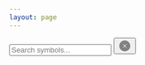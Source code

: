 ```yaml
---
layout: page
---
```


<div class="search-container">
    <input class="search" placeholder="Search symbols...">
    <button class="clear-btn" type="button">
        <svg xmlns="http://www.w3.org/2000/svg" width="24" height="24" viewBox="0 0 24 24">
            <circle cx="12" cy="12" r="10" fill="#808080"/>
            <g transform="translate(12, 12)">
                <path fill="#ffffff" stroke="#ffffff" d="M-3.3-3.3L3.3 3.3M3.3-3.3L-3.3 3.3"/>
            </g>
        </svg>
    </button>
</div>

<div class="symbols">
</div>

<script>
    const symbols = {
        "←": "Leftwards Arrow",
        "→": "Rightwards Arrow",
        "↑": "Upwards Arrow",
        "↓": "Downwards Arrow",
        "⌘": "Place of Interest Sign (Command Key)",
        "⎋": "Broken Circle with Northwest Arrow (Escape Key)",
        "⏎": "Return Symbol",
        "⏏︎": "Eject Symbol",
        "⇥": "Righwards Arrow to Bar (Tab Right)",
        "⇤": "Leftwards Arrow to Bar (Tab Left)",
        "⇪": "Upwards White Arrow From Bar (Caps Lock)",
        "⇧": "Upwards White Arrow (Shift Key)",
        "⌥": "Option Key",
        "␣": "Open Box (Space Key)",
        "⌃": "Up Arrowhead (Control Key)",
        "⌤": "Up Arrowhead Between Two Horizontal Bars (Enter Key)",
        "⌦": "Erase to the Right (Forward Delete)",
        "⌫": "Erase to the Left (Delete)",
        "↖︎": "North West Arrow (Home)",
        "↘︎": "South East Arrow (End)",
        "⇞": "Upwards Arrow with Double Stroke (Page Up)",
        "⇟": "Downwards Arrow with Double Stroke (Page Down)",
        "§": "Section Sign",
        "¶": "Pilcrow Sign (Paragraph)",
        "•": "Bullet",
        "ª": "Feminine Ordinal Indicator",
        "º": "Masculine Ordinal Indicator",
        "≥": "Greater-Than or Equal To",
        "≤": "Less-Than or Equal To",
        "≠": "Not Equal To",
        "≈": "Almost Equal To",
        "⨉": "N-ary Times Operator",
        "×": "Multiplication Sign",
        "÷": "Division Sign",
        "√": "Square Root",
        "−": "Minus Sign",
        "±": "Plus-Minus Sign",
        "∑": "N-ary Summation",
        "Δ": "Greek Capital Letter Delta",
        "π": "Greek Small Letter Pi",
        "ε": "Greek Small Letter Epsilon",
        "α": "Greek Small Letter Alpha",
        "β": "Greek Small Letter Beta",
        "θ": "Greek Small Letter Theta",
        "ɸ": "Greek Small Letter Phi",
        "σ": "Greek Small Letter Sigma",
        "∈": "Element Of",
        "∉": "Not Element Of",
        "∩": "Intersection",
        "∪": "Union",
        "∀": "For All",
        "∁": "Complement",
        "∂": "Partial Differential",
        "℮": "Estimated Symbol",
        "∃": "There Exists",
        "∄": "There Does Not Exist",
        "∅": "Empty Set",
        "⊂": "Subset Of",
        "⊃": "Superset Of",
        "⊄": "Not a Subset Of",
        "⊅": "Not a Superset Of",
        "⊆": "Subset Of or Equal To",
        "⊇": "Superset Of or Equal To",
        "⊈": "Not a Subset Of or Equal To",
        "⊉": "Not a Superset Of or Equal To",
        "⊊": "Subset Of With Not Equal To",
        "⊋": "Superset Of With Not Equal To",
        "∋": "Contains as Member",
        "∌": "Does Not Contain as Member",
        "∧": "Logical And",
        "∨": "Logical Or",
        "≪": "Much Less Than",
        "≫": "Much Greater Than",
        "∏": "N-ary Product",
        "∐": "N-ary Coproduct",
        "∕": "Division Slash",
        "∛": "Cube Root",
        "∟": "Right Angle",
        "∠": "Angle",
        "∡": "Measured Angle",
        "∥": "Parallel To",
        "∦": "Not Parallel To",
        "∴": "Therefore",
        "∵": "Because",
        "∶": "Ratio",
        "∷": "Proportion",
        "∿": "Sine Wave",
        "≃": "Approximately Equal To",
        "≅": "Congruent To",
        "∝": "Proportional To",
        "⌀": "Diameter Sign",
        "µ": "Micro Sign",
        "Ω": "Ohm Sign",
        "㏀": "Square K Ohm",
        "㏁": "Square M Ohm",
        "Σ": "Greek Capital Letter Sigma",
        "‐": "Hyphen",
        "–": "En Dash",
        "—": "Em Dash",
        "‰": "Per Mille Sign (Per Thousand)",
        "‱": "Per Ten Thousand Sign",
        "✄": "Cut Above",
        "✪": "Circled White Star",
        "〄": "Japanese Industrial Standard Symbol",
        "㉿": "Korean Standard Symbol",
        "⚡︎": "High Voltage Sign",
        "♻︎": "Recycling Symbol",
        "ƒ": "Function",
        "●": "Black Circle",
        "◼︎": "Black Medium Square",
        "♪": "Eighth Note",
        "♫": "Beamed Eighth Notes",
        "♯": "Music Sharp Sign",
        "♭": "Music Flat Sign",
        "♮": "Music Natural Sign",
        "♩": "Quarter Note",
        "♬": "Beamed Sixteenth Notes",
        "𝄞": "Musical Symbol G Clef (Treble Clef)",
        "𝄢": "Musical Symbol F Clef (Bass Clef)",
        "𝄡": "Musical Symbol C Clef",
        "𝄆": "Musical Symbol Left Repeat Sign",
        "𝄇": "Musical Symbol Right Repeat Sign",
        "▶︎": "Black Right-Pointing Triangle",
        "©": "Copyright",
        "®": "Registered Trademark",
        "™": "Trademark",
        "“": "Left Double Quotation Mark",
        "”": "Right Double Quotation Mark",
        "‘": "Left Single Quotation Mark",
        "’": "Right Single Quotation Mark",
        "⅛": "Fraction One Eighth",
        "¼": "Fraction One Quarter",
        "⅜": "Fraction Three Eighths",
        "½": "Fraction One Half",
        "⅝": "Fraction Five Eighths",
        "¾": "Fraction Three Quarter",
        "⅞": "Fraction Seven Eighths",
        "⁄": "Fraction Slash",
        "℀": "Account Of",
        "℁": "Addressed To The Subject",
        "℅": "Care Of",
        "℆": "Cada Una",
        "∞": "Infinity",
        "£": "Pound Sign (Currency)",
        "€": "Euro Sign (Currency)",
        "¥": "Yen Sign (Currency)",
        "₩": "Won Sign (Currency)",
        "¢": "Cent Sign (Currency)",
        "¤": "Currency Sign",
        "œ": "Lowercase Ligature OE",
        "Œ": "Uppercase Ligature OE",
        "æ": "Lowercase Ligature AE",
        "Æ": "Uppercase Ligature AE",
        "‹": "Single Left-Pointing Angle Quotation Mark",
        "›": "Single Right-Pointing Angle Quotation Mark",
        "°": "Degree Sign",
        "℃": "Degree Celcius",
        "℉": "Degree Fahrenheit",
        "·": "Middle Dot (interpunct, centered dot)",
        "‚": "Single Low-9 Quotation Mark",
        "„": "Double Low-9 Quotation Mark",
        "№": "Numero Sign",
        "": "Private Use Area-F8FF (Apple Logo)",
        "℞": "Prescription Take (Rx)",
        "✔": "Check Mark (Ballot Check)",
        "✗": "Ballot X",
        "☐": "Ballot Box",
        "☑︎": "Ballot Box With Check",
        "☒": "Ballot Box With X",
        "☞": "White Right Pointing Index",
        "ℹ︎": "Information Source",
        "☃︎": "Snowman",
        "♠︎": "Black Spade Suit",
        "♣︎": "Black Club Suit",
        "♥︎": "Black Heart Suit",
        "♦︎": "Black Diamond Suit",
        "♚": "Black Chess King",
        "♛": "Black Chess Queen",
        "♜": "Black Chess Rook",
        "♝": "Black Chess Bishop",
        "♞": "Black Chess Knight",
        "♟": "Black Chess Pawn",
        "♔": "White Chess King",
        "♕": "White Chess Queen",
        "♖": "White Chess Rook",
        "♗": "White Chess Bishop",
        "♘": "White Chess Knight",
        "♙": "White Chess Pawn",
        "✈︎": "Airplane",
        "⚓︎": "Anchor",
        "‼︎": "Double Exclamation Mark",
        "⁇": "Double Question Mark",
        "⁈": "Question Exclamation Mark",
        "⁉︎": "Exclamation Question Mark",
        "‽": "Interrobang",
        "⸘": "Inverted Interrobang",
        "¡": "Inverted Exclamation Mark",
        "¿": "Inverted Question Mark",
        "⁰": "Superscript Zero",
        "¹": "Superscript One",
        "²": "Superscript Two",
        "³": "Superscript Three",
        "⁴": "Superscript Four",
        "⁵": "Superscript Five",
        "⁶": "Superscript Six",
        "⁷": "Superscript Seven",
        "⁸": "Superscript Eight",
        "⁹": "Superscript Nine",
        "ⁱ": "Superscript Small Letter I",
        "ᵃ": "Superscript Small Letter A",
        "ᵇ": "Superscript Small Letter B",
        "ᶜ": "Superscript Small Letter C",
        "ᵈ": "Superscript Small Letter D",
        "ᵉ": "Superscript Small Letter E",
        "ᶠ": "Superscript Small Letter F",
        "ᵍ": "Superscript Small Letter G",
        "ʰ": "Superscript Small Letter H",
        "ⁱ": "Superscript Small Letter I",
        "ʲ": "Superscript Small Letter J",
        "ᵏ": "Superscript Small Letter K",
        "ˡ": "Superscript Small Letter L",
        "ᵐ": "Superscript Small Letter M",
        "ⁿ": "Superscript Small Letter N",
        "ᵒ": "Superscript Small Letter O",
        "ᵖ": "Superscript Small Letter P",
        "ʳ": "Superscript Small Letter R",
        "ˢ": "Superscript Small Letter S",
        "ᵗ": "Superscript Small Letter T",
        "ᵘ": "Superscript Small Letter U",
        "ᵛ": "Superscript Small Letter V",
        "ʷ": "Superscript Small Letter W",
        "ˣ": "Superscript Small Letter X",
        "ʸ": "Superscript Small Letter Y",
        "ᶻ": "Superscript Small Letter Z",
        "₀": "Subscript Zero",
        "₁": "Subscript One",
        "₂": "Subscript Two",
        "₃": "Subscript Three",
        "₄": "Subscript Four",
        "₅": "Subscript Five",
        "₆": "Subscript Six",
        "₇": "Subscript Seven",
        "₈": "Subscript Eight",
        "₉": "Subscript Nine",
        "₊": "Subscript Plus Sign",
        "₋": "Subscript Minus Sign",
        "₌": "Subscript Equals Sign",
        "₍": "Subscript Left Parenthesis",
        "₎": "Subscript Right Parenthesis",
        "ₐ": "Subscript Small Letter A",
        "ₑ": "Subscript Small Letter E",
        "ₒ": "Subscript Small Letter O",
        "ₓ": "Subscript Small Letter X",
        "ₔ": "Subscript Small Letter Schwa",
        "ₕ": "Subscript Small Letter H",
        "ₖ": "Subscript Small Letter K",
        "ₗ": "Subscript Small Letter L",
        "ₘ": "Subscript Small Letter M",
        "ₙ": "Subscript Small Letter N",
        "ₚ": "Subscript Small Letter P",
        "ₛ": "Subscript Small Letter S",
        "ₜ": "Subscript Small Letter T",
        "₊": "Subscript Plus Sign",
        "₋": "Subscript Minus Sign",
        "₌": "Subscript Equals Sign",
        "₍": "Subscript Left Parenthesis",
        "₎": "Subscript Right Parenthesis",
    };

    document.addEventListener("DOMContentLoaded", () => {
        const inputElement = document.querySelector('.search');
        const clearBtn = document.querySelector('.clear-btn');

        inputElement.addEventListener('input', () => {
            clearBtn.style.display = inputElement.value ? 'block' : 'none';
            updateMatches();
        });

        clearBtn.addEventListener('click', () => {
            clearBtn.style.display = 'none';
            inputElement.value = '';
            updateMatches();
        });

        updateMatches();
    });

    function fuzzyMatch(haystack, needle) {
        let haystackIndex = 0;
        let needleIndex = 0;
        let haystackIndexLastMatch = -1;
        let matchGaps = [];

        haystack = haystack.toLowerCase();
        needle = needle.toLowerCase();

        while (haystackIndex < haystack.length && needleIndex < needle.length) {
            if (haystack[haystackIndex] === needle[needleIndex]) {
                if (haystackIndexLastMatch >= 0) {
                    // `haystackIndex - haystackIndexLastMatch - 1` may overrepresent
                    // the gap between matches due to greedy matching, so we search
                    // backwards to find the actual gap. This correction may be overly
                    // charitable if the haystack has multiple instances of the same
                    // character, but it's well worth the improvement in identifying
                    // exact matches.
                    //
                    // For example, the needle "note" should match "beamed sixteenth
                    // notes" with no gaps, but without this correction there would
                    // be a gap of 4 ("th n").
                    let gap = haystackIndex - haystackIndexLastMatch - 1;
                    for (let i = haystackIndex - 1; i > haystackIndexLastMatch; i--) {
                        if (haystack[i] === needle[needleIndex - 1]) {
                            gap = haystackIndex - i - 1;
                            break;
                        }
                    }
                    if (gap > 0) {
                        matchGaps.push(gap);
                    }
                }
                needleIndex++;
                haystackIndexLastMatch = haystackIndex;
            }
            haystackIndex++;
        }

        if (needleIndex !== needle.length) {
            // No match: not all needle characters were found in sequence
            return 0;
        }

        return 1 / matchGaps.map(gap => Math.log(gap + 1)).reduce((a, b) => a + b, 0);
    }

    function updateMatches() {
        const inputElement = document.querySelector('.search');
        const parent = document.querySelector(".symbols");
        let filteredSymbols = inputElement.value == "" ? symbols :
            Object.fromEntries(Object.entries(symbols)
                .map(([symbol, description]) => [symbol, { description, score: fuzzyMatch(description, inputElement.value) }])
                .filter(([symbol, { score }]) => score !== 0)
                .sort((a, b) => b[1].score - a[1].score)
                .map(([symbol, { description }]) => [symbol, description]));

        parent.innerHTML = "";
        for (const [symbol, description] of Object.entries(filteredSymbols)) {
            const elem = document.createElement("div");
            elem.classList = "symbol";
            elem.textContent = symbol;
            elem.title = description;
            elem.addEventListener("click", () => {
                const symbol = elem.textContent;
                navigator.clipboard.writeText(symbol);

                elem.textContent = "Copied!";
                elem.classList = "symbol-clicked";

                setTimeout(() => {
                    elem.textContent = symbol;
                    elem.classList = "symbol";
                }, 1000);
            });
            parent.appendChild(elem);
        }
    }

</script>
